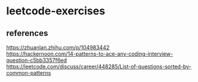 # leetcode-exercises
## references
https://zhuanlan.zhihu.com/p/104983442  
https://hackernoon.com/14-patterns-to-ace-any-coding-interview-question-c5bb3357f6ed  
https://leetcode.com/discuss/career/448285/List-of-questions-sorted-by-common-patterns  
